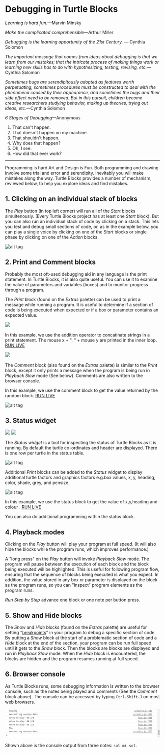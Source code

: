 ﻿# Debugging in Turtle Blocks

*Learning is hard fun.*&mdash;Marvin Minsky

*Make the complicated comprehensible*&mdash;Arthur Miller

*Debugging is the learning opportunity of the 21st Century.* &mdash;
Cynthia Solomon

*The important message that comes from ideas about debugging is that
we learn from our mistakes; that the intricate process of making
things work or learning new skills has to do with hypothesizing,
testing, revising, etc.*&mdash;Cynthia Solomon

*Sometimes bugs are serendipitously adopted as features worth
perpetuating, sometimes procedures must be constructed to deal with
the phenomena caused by their appearance, and sometimes the bugs and
their side effect need to be removed. But in this pursuit, children
become creative researchers studying behavior, making up theories,
trying out ideas, etc.*&mdash;Cynthia Solomon

*6 Stages of Debugging*&mdash;Anonymous
1. That can't happen.
2. That doesn't happen on my machine.
3. That shouldn't happen.
4. Why does that happen?
5. Oh, I see.
6. How did that ever work?

----

Programming is hard.Art and Design is Fun. Both programming
and drawing involve some trial and error and serendipity. Inevitably
you will make mistakes along the way. Turtle Blocks provides a number
of mechanism, reviewed below, to help you explore ideas and find
mistakes.

## 1. Clicking on an individual stack of blocks

The *Play* button (in top left corner) will run all of the *Start*
blocks simultenously. (Every Turtle Blocks project has at least one
*Start* block). But you can also run an individual stack of code by
clicking on a stack. This lets you test and debug small sections of
code, or, as in the example below, you can play a single voice by
clicking on one of the *Start* blocks or single phase by clicking on
one of the *Action* blocks.

![alt tag](https://github.com/vaibhavdaren/turtleblocksjs/blob/master/guide/debug/action-block.gif "Start blocks")

## 2. Print and Comment blocks


Probably the most oft-used debugging aid in any language is the print
statement. In Turtle Blocks, it is also quite useful. You can use it
to examine the value of parameters and variables (boxes) and to
monitor progress through a program.

The *Print* block (found on the *Extras* palette) can be used to print
a message while running a program. It is useful to determine if a
section of code is being executed when expected or if a box or
parameter contains an expected value.

<img src='https://rawgithub.com/sugarlabs/turtleblocksjs/master/guide/debugging1.svg' />

In this example, we use the addition operator to concatinate strings
in a print statement. The mouse x + ", " + mouse y are printed in the
inner loop. [RUN
LIVE](https://turtle.sugarlabs.org/index.html?id=1523391206069261&run=True)

<img src='https://github.com/vaibhavdaren/turtleblocksjs/blob/master/guide/debug/print-block.gif' />


The *Comment* block (also found on the *Extras* palette) is similar to
the *Print* block, except it only prints a message when the program is
being run in *Playback Slow* mode (See below). Comments are also
written to the browser console.

In this example, we use the comment block to get the value returned by the random block. [RUN
LIVE](https://turtle.sugarlabs.org/index.html?id=1528365709862799&run=True)

![alt tag](https://github.com/vaibhavdaren/turtleblocksjs/blob/master/guide/debug/comment-block.gif "Comment block")




## 3. Status widget

<img src='https://rawgithub.com/sugarlabs/turtleblocksjs/master/guide/status1.svg' />

<img src='https://rawgithub.com/sugarlabs/turtleblocksjs/master/guide/status2.svg' />

The *Status widget* is a tool for inspecting the status of Turtle
Blocks as it is running. By default the turtle co-ordinates and header are
displayed. There is one row per turtle in the status table.


![alt tag](https://github.com/vaibhavdaren/turtleblocksjs/blob/master/guide/debug/status-block.gif "using the Status block")

Additional *Print* blocks can be added to the *Status* widget to
display additional turtle factors and graphics factors 
e.g.box values, x, y, heading, color, shade, grey, and pensize.

![alt tag](https://github.com/vaibhavdaren/turtleblocksjs/blob/master/guide/debug/status-parameter.gif "additional factors within the Status block")

In this example, we use the status block to get the value of x,y,heading and colour . [RUN
LIVE](https://turtle.sugarlabs.org/index.html?id=1528365709862799&run=True)

You can also do additional programming within the status block. 


## 4. Playback modes

Clicking on the *Play* button will play your program at full
speed. (It will also hide the blocks while the program runs, which
improves performance.) 

A "long press" on the *Play* button will invoke *Playback Slow*
mode. The program will pause between the execution of each block and
the block being executed will be highlighted. This is useful for
following program flow, ensuring that the sequence of blocks being
executed is what you expect. In addition, the value stored in any box
or parameter is displayed on the block as the program runs, so you can
"inspect" program elements as the program runs.


 *Run Step by Step*  advance one block or one note per button press.

## 5. Show and Hide blocks

The *Show* and *Hide* blocks (found on the *Extras* palette) are
useful for setting
"[breakpoints](https://en.wikipedia.org/wiki/Breakpoint)" in your
program to debug a specific section of code. By putting a *Show* block
at the start of a problematic section of code and a *Hide* block at
the end of the section, your program can be run full speed until it
gets to the *Show* block. Then the blocks are blocks are displayed and
run in *Playback Slow* mode. When the *Hide* block is encountered, the
blocks are hidden and the program resumes running at full speed.

## 6. Browser console

As Turtle Blocks runs, some debugging information is written to the
browser console, such as the notes being played and comments (See the
*Comment* block above). The console can be accessed by typing
`Ctrl-Shift-J` on most web browsers.

![alt tag](https://github.com/sugarlabs/musicblocks/blob/master/images/browserconsole_debug_guide.png "Console blocks")

Shown above is the console output from three notes: `sol mi sol`.

